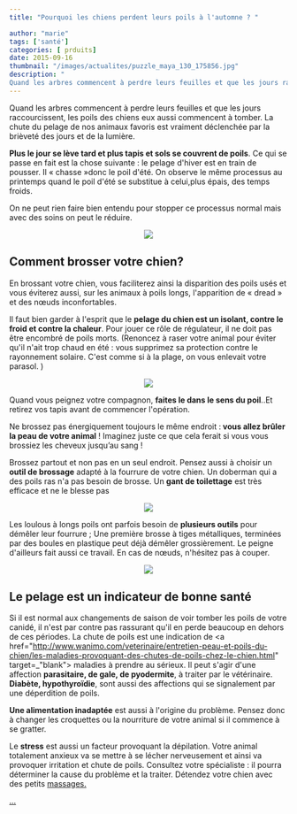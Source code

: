 ```yaml
---
title: "Pourquoi les chiens perdent leurs poils à l'automne ? "

author: "marie"
tags: ['santé']
categories: [ prduits]
date: 2015-09-16
thumbnail: "/images/actualites/puzzle_maya_130_175856.jpg"
description: "
Quand les arbres commencent à perdre leurs feuilles et que les jours raccourcissent, les poils des chiens eux aussi commencent à tomber. La chute du pelage de nos animaux favoris est vraiment déclenchée par la brièveté des jours et de la lumière."
---
```



Quand les arbres commencent à perdre leurs feuilles et que les jours raccourcissent, les poils des chiens eux aussi commencent à tomber. La chute du pelage de nos animaux favoris est vraiment déclenchée par la brièveté des jours et de la lumière.

<b>Plus le jour se lève tard et plus tapis et sols se couvrent de poils</b>. Ce qui se passe en fait est la chose suivante : le pelage d'hiver est en train de pousser. Il « chasse »donc le poil d'été. On observe le même processus au printemps quand le poil d'été se substitue à celui,plus épais, des temps froids.

On ne peut rien faire bien entendu pour stopper ce processus normal mais avec des soins on peut le réduire.







<p align="center"><img src= "/images/actualites/puzzle_maya_130_175856.jpg"></p>




## Comment brosser votre chien? ##

En brossant votre chien, vous faciliterez ainsi la disparition des poils usés et vous éviterez aussi, sur les animaux à poils longs, l'apparition de « dread » et des nœuds inconfortables.

Il faut bien garder à l'esprit que le <b>pelage du chien est un isolant, contre le froid et contre la chaleur</b>. Pour jouer ce rôle de régulateur, il ne doit pas être encombré de poils morts. (Renoncez à raser votre animal pour éviter qu'il n'ait trop chaud en été : vous supprimez sa protection contre le rayonnement solaire. C'est comme si à la plage, on vous enlevait votre parasol. )



<p align= "center"><img src= "/images/actualites/photo_chien_de_traineau_03.jpg"</p>

Quand vous peignez votre compagnon, <b>faites le dans le sens du poil</b>..Et retirez vos tapis avant de commencer l'opération.


Ne brossez pas énergiquement toujours le même endroit :<b> vous allez brûler la peau de votre animal</b> ! Imaginez juste ce que cela ferait si vous vous brossiez les cheveux jusqu’au sang !

Brossez partout et non pas en un seul endroit. Pensez aussi à choisir un <b>outil de brossage</b> adapté à la fourrure de votre chien. Un doberman qui a des poils ras n'a pas besoin de brosse. Un <b>gant de toilettage</b> est très efficace et ne le blesse pas

<p align= "center"><img src= "/images/actualites/gant-toilettage-chiens-chats.jpg"</p>

Les loulous à longs poils ont parfois besoin de <b>plusieurs outils</b> pour démêler leur fourrure ; Une première brosse à tiges métalliques, terminées par des boules en plastique peut déjà démêler grossièrement. Le peigne d'ailleurs fait aussi ce travail.
En cas de nœuds, n'hésitez pas à couper.

<p align ="center"><img src="/images/actualites/How-to-Brush-Mats-Out-Of-Dog-Hair-400x249.jpg"</p>


## Le pelage est un indicateur de bonne santé ##


Si il est normal aux changements de saison de voir tomber les poils de votre canidé, il n'est par contre pas rassurant qu'il en perde beaucoup en dehors de ces périodes.
La chute de poils est une indication de <a href="http://www.wanimo.com/veterinaire/entretien-peau-et-poils-du-chien/les-maladies-provoquant-des-chutes-de-poils-chez-le-chien.html" target=_"blank"> maladies </a> à prendre au sérieux. Il peut s'agir d'une affection <b>parasitaire, de gale, de pyodermite</b>, à traiter par le vétérinaire. <b>Diabète, hypothyroïdie</b>, sont aussi des affections qui se signalement par une déperdition de poils.

<b>Une alimentation inadaptée</b> est aussi à l'origine du problème. Pensez donc à changer les croquettes ou la nourriture de votre animal si il commence à se gratter.

Le <b>stress</b> est aussi un facteur provoquant la dépilation. Votre animal totalement anxieux va se mettre à se lécher nerveusement et ainsi va provoquer irritation et chute de poils.
Consultez votre spécialiste : il pourra déterminer la cause du problème et la traiter. Détendez votre chien avec des petits <a href="http://www.chien-calme.com/actualites/massage_pour_chiens/"> massages.</p>...


